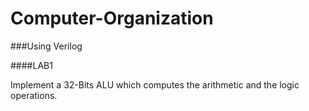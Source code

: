 # Computer-Organization
###Using Verilog

####LAB1

Implement a 32-Bits ALU which computes the arithmetic and the logic operations.


